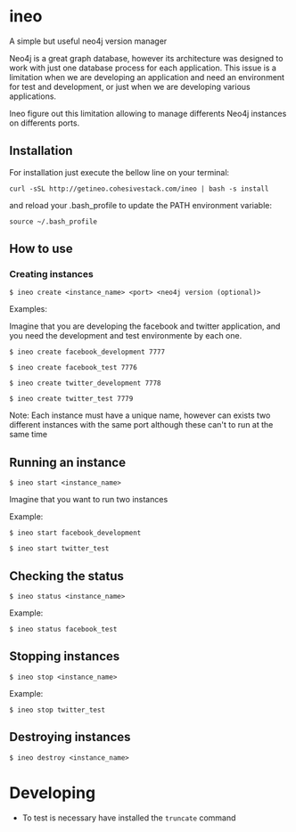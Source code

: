 # ineo

A simple but useful neo4j version manager

Neo4j is a great graph database, however its architecture was designed to work with just one database process for each application. This issue is a limitation when we are developing an application and need an environment for test and development, or just when we are developing various applications.

Ineo figure out this limitation allowing to manage differents Neo4j instances on differents ports.

## Installation

For installation just execute the bellow line on your terminal:

```
curl -sSL http://getineo.cohesivestack.com/ineo | bash -s install
```

and reload your .bash_profile to update the PATH environment variable:

```
source ~/.bash_profile
```

## How to use

### Creating instances

```
$ ineo create <instance_name> <port> <neo4j version (optional)>
```

Examples:

Imagine that you are developing the facebook and twitter application, and you
need the development and test environmente by each one.

```
$ ineo create facebook_development 7777

$ ineo create facebook_test 7776

$ ineo create twitter_development 7778

$ ineo create twitter_test 7779
```

Note: Each instance must have a unique name, however can exists two different
instances with the same port although these can't to run at the same time

## Running an instance

```
$ ineo start <instance_name>
```

Imagine that you want to run two instances

Example:

```
$ ineo start facebook_development

$ ineo start twitter_test
```

## Checking the status

```
$ ineo status <instance_name>
```

Example:

```
$ ineo status facebook_test
```

## Stopping instances

```
$ ineo stop <instance_name>
```

Example:

```
$ ineo stop twitter_test
```

## Destroying instances

```
$ ineo destroy <instance_name>
```


# Developing

* To test is necessary have installed the `truncate` command

